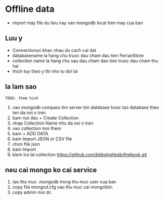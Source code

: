 # Offline data

- import may file du lieu nay vao mongodb local tren may cua ban

## Luu y

- Connectionuri khac nhau do cach cai dat
- databasename la hang chu truoc dau cham dau tien FerrariStore
- collection name la hang chu sau dau cham dau tien truoc dau cham thu hai
- thich tuy theo y thi nho tu doi lai

## la lam sao

`TODO: them hinh`
1. vao mongodb compass tim server tim database hoac tao database theo ten da noi o tren
2. bam nut dau + Create Collection
3. nhap Collection Name nhu da noi o tren
4. vao collection moi them
5. bam + ADD DATA
6. bam Import JSON or CSV file
7. chon file json
8. bam Import
9. kiem tra lai collection
https://github.com/bhbghghbgb/thebook.git

## neu cai mongo ko cai service

1. tao thu muc .mongodb trong thu muc user cua ban
2. copy file mongod.cfg vao thu muc cai mongo\bin
3. copy admin moi dc